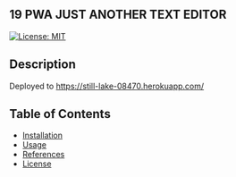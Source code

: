 ## 19 PWA JUST ANOTHER TEXT EDITOR

[![License: MIT](https://img.shields.io/badge/License-MIT-yellow.svg)](https://opensource.org/licenses/MIT)

## Description
Deployed to https://still-lake-08470.herokuapp.com/

## Table of Contents

* [Installation](#installation)
* [Usage](#usage)
* [References](#references)
* [License](#license)

